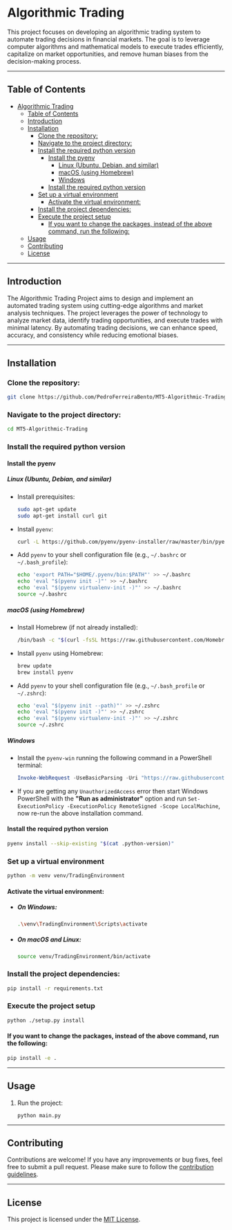 # Algorithmic Trading

This project focuses on developing an algorithmic trading system to automate trading decisions in financial markets. The goal is to leverage computer algorithms and mathematical models to execute trades efficiently, capitalize on market opportunities, and remove human biases from the decision-making process.

---

## Table of Contents

- [Algorithmic Trading](#algorithmic-trading)
  - [Table of Contents](#table-of-contents)
  - [Introduction](#introduction)
  - [Installation](#installation)
    - [Clone the repository:](#clone-the-repository)
    - [Navigate to the project directory:](#navigate-to-the-project-directory)
    - [Install the required python version](#install-the-required-python-version)
      - [Install the pyenv](#install-the-pyenv)
        - [Linux (Ubuntu, Debian, and similar)](#linux-ubuntu-debian-and-similar)
        - [macOS (using Homebrew)](#macos-using-homebrew)
        - [Windows](#windows)
      - [Install the required python version](#install-the-required-python-version-1)
    - [Set up a virtual environment](#set-up-a-virtual-environment)
      - [Activate the virtual environment:](#activate-the-virtual-environment)
    - [Install the project dependencies:](#install-the-project-dependencies)
    - [Execute the project setup](#execute-the-project-setup)
      - [If you want to change the packages, instead of the above command, run the following:](#if-you-want-to-change-the-packages-instead-of-the-above-command-run-the-following)
  - [Usage](#usage)
  - [Contributing](#contributing)
  - [License](#license)

---

## Introduction

The Algorithmic Trading Project aims to design and implement an automated trading system using cutting-edge algorithms and market analysis techniques. The project leverages the power of technology to analyze market data, identify trading opportunities, and execute trades with minimal latency. By automating trading decisions, we can enhance speed, accuracy, and consistency while reducing emotional biases.

---

## Installation

### Clone the repository:

```bash
git clone https://github.com/PedroFerreiraBento/MT5-Algorithmic-Trading.git
```

### Navigate to the project directory:

```bash
cd MT5-Algorithmic-Trading
```

### Install the required python version
   
#### Install the pyenv

##### Linux (Ubuntu, Debian, and similar)
  - Install prerequisites:
    ```bash
    sudo apt-get update 
    sudo apt-get install curl git
    ```
  - Install `pyenv`:
    ```bash
    curl -L https://github.com/pyenv/pyenv-installer/raw/master/bin/pyenv-installer | bash
    ```
  - Add `pyenv` to your shell configuration file (e.g., `~/.bashrc` or `~/.bash_profile`):
    ```bash
    echo 'export PATH="$HOME/.pyenv/bin:$PATH"' >> ~/.bashrc
    echo 'eval "$(pyenv init -)"' >> ~/.bashrc
    echo 'eval "$(pyenv virtualenv-init -)"' >> ~/.bashrc
    source ~/.bashrc
    ```
##### macOS (using Homebrew)
  - Install Homebrew (if not already installed):
    ```bash
    /bin/bash -c "$(curl -fsSL https://raw.githubusercontent.com/Homebrew/install/HEAD/install.sh)"
    ```
  - Install `pyenv` using Homebrew:
    ```bash
    brew update
    brew install pyenv
    ```
  - Add `pyenv` to your shell configuration file (e.g., `~/.bash_profile` or `~/.zshrc`):
    ```bash
    echo 'eval "$(pyenv init --path)"' >> ~/.zshrc
    echo 'eval "$(pyenv init -)"' >> ~/.zshrc
    echo 'eval "$(pyenv virtualenv-init -)"' >> ~/.zshrc
    source ~/.zshrc
    ```
##### Windows
  - Install the `pyenv-win` running the following command in a PowerShell terminal:
    ```PowerShell
    Invoke-WebRequest -UseBasicParsing -Uri "https://raw.githubusercontent.com/pyenv-win/pyenv-win/master/pyenv-win/install-pyenv-win.ps1" -OutFile "./install-pyenv-win.ps1"; &"./install-pyenv-win.ps1"
    ```
  - If you are getting any `UnauthorizedAccess` error then start Windows PowerShell with the **"Run as administrator"** option and run `Set-ExecutionPolicy -ExecutionPolicy RemoteSigned -Scope LocalMachine`, now re-run the above installation command.

#### Install the required python version
```bash
pyenv install --skip-existing "$(cat .python-version)"
```

### Set up a virtual environment

```bash
python -m venv venv/TradingEnvironment
```

#### Activate the virtual environment:

- ##### On Windows:

    ```bash
    .\venv\TradingEnvironment\Scripts\activate
    ```

- ##### On macOS and Linux:

    ```bash
    source venv/TradingEnvironment/bin/activate
    ```

### Install the project dependencies:

```bash
pip install -r requirements.txt
```

### Execute the project setup

```bash
python ./setup.py install
```

#### If you want to change the packages, instead of the above command, run the following:

```bash
pip install -e .
```

---

## Usage

1. Run the project:

    ```
    python main.py
    ```

---

## Contributing

Contributions are welcome! If you have any improvements or bug fixes, feel free to submit a pull request. Please make sure to follow the [contribution guidelines](CONTRIBUTING.md).

---

## License

This project is licensed under the [MIT License](./LICENCE).
